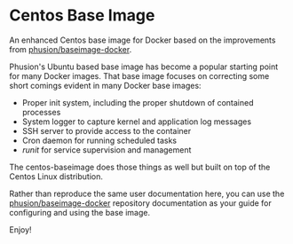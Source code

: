 Centos Base Image
=================

An enhanced Centos base image for Docker based on the improvements from [phusion/baseimage-docker](https://github.com/phusion/baseimage-docker).

Phusion's Ubuntu based base image has become a popular starting point for many Docker images. That base image focuses on correcting some short comings evident in many Docker base images:
- Proper init system, including the proper shutdown of contained processes
- System logger to capture kernel and application log messages
- SSH server to provide access to the container
- Cron daemon for running scheduled tasks
- *runit* for service supervision and management

The centos-baseimage does those things as well but built on top of the Centos Linux distribution.

Rather than reproduce the same user documentation here, you can use the [phusion/baseimage-docker](https://github.com/phusion/baseimage-docker) repository documentation as your guide for configuring and using the base image.

Enjoy!
